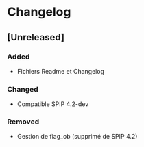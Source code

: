 # Changelog

## [Unreleased]

### Added

- Fichiers Readme et Changelog

### Changed

- Compatible SPIP 4.2-dev

### Removed

- Gestion de flag_ob (supprimé de SPIP 4.2)
